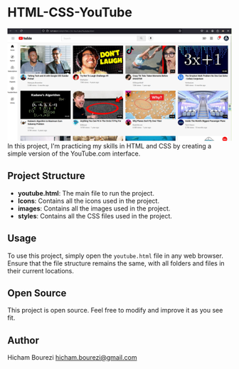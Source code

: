 # HTML-CSS-YouTube

![Demo](./images/demo.png)
In this project, I'm practicing my skills in HTML and CSS by creating a simple version of the YouTube.com interface.

## Project Structure

- **youtube.html**: The main file to run the project.
- **Icons**: Contains all the icons used in the project.
- **images**: Contains all the images used in the project.
- **styles**: Contains all the CSS files used in the project.

## Usage

To use this project, simply open the `youtube.html` file in any web browser. Ensure that the file structure remains the same, with all folders and files in their current locations.

## Open Source

This project is open source. Feel free to modify and improve it as you see fit.

## Author

Hicham Bourezi
<hicham.bourezi@gmail.com>